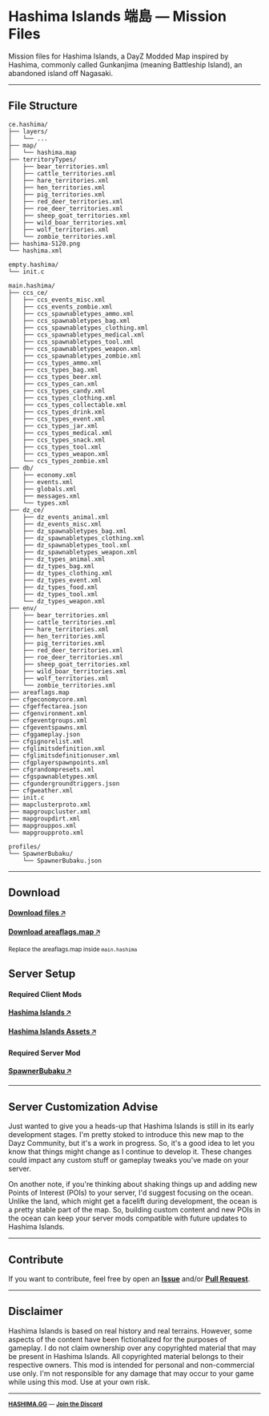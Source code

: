 # Hashima Islands 端島 — Mission Files

Mission files for Hashima Islands, a DayZ Modded Map inspired by Hashima, commonly called Gunkanjima (meaning Battleship Island), an abandoned island off Nagasaki.

---

## File Structure

```
ce.hashima/
├── layers/
│   └── ...
├── map/
│   └── hashima.map
├── territoryTypes/
│   ├── bear_territories.xml
│   ├── cattle_territories.xml
│   ├── hare_territories.xml
│   ├── hen_territories.xml
│   ├── pig_territories.xml
│   ├── red_deer_territories.xml
│   ├── roe_deer_territories.xml
│   ├── sheep_goat_territories.xml
│   ├── wild_boar_territories.xml
│   ├── wolf_territories.xml
│   └── zombie_territories.xml
├── hashima-5120.png
└── hashima.xml
```

```
empty.hashima/
└── init.c
```

```
main.hashima/
├── ccs_ce/
│   ├── ccs_events_misc.xml
│   ├── ccs_events_zombie.xml
│   ├── ccs_spawnabletypes_ammo.xml
│   ├── ccs_spawnabletypes_bag.xml
│   ├── ccs_spawnabletypes_clothing.xml
│   ├── ccs_spawnabletypes_medical.xml
│   ├── ccs_spawnabletypes_tool.xml
│   ├── ccs_spawnabletypes_weapon.xml
│   ├── ccs_spawnabletypes_zombie.xml
│   ├── ccs_types_ammo.xml
│   ├── ccs_types_bag.xml
│   ├── ccs_types_beer.xml
│   ├── ccs_types_can.xml
│   ├── ccs_types_candy.xml
│   ├── ccs_types_clothing.xml
│   ├── ccs_types_collectable.xml
│   ├── ccs_types_drink.xml
│   ├── ccs_types_event.xml
│   ├── ccs_types_jar.xml
│   ├── ccs_types_medical.xml
│   ├── ccs_types_snack.xml
│   ├── ccs_types_tool.xml
│   ├── ccs_types_weapon.xml
│   └── ccs_types_zombie.xml
├── db/
│   ├── economy.xml
│   ├── events.xml
│   ├── globals.xml
│   ├── messages.xml
│   └── types.xml
├── dz_ce/
│   ├── dz_events_animal.xml
│   ├── dz_events_misc.xml
│   ├── dz_spawnabletypes_bag.xml
│   ├── dz_spawnabletypes_clothing.xml
│   ├── dz_spawnabletypes_tool.xml
│   ├── dz_spawnabletypes_weapon.xml
│   ├── dz_types_animal.xml
│   ├── dz_types_bag.xml
│   ├── dz_types_clothing.xml
│   ├── dz_types_event.xml
│   ├── dz_types_food.xml
│   ├── dz_types_tool.xml
│   └── dz_types_weapon.xml
├── env/
│   ├── bear_territories.xml
│   ├── cattle_territories.xml
│   ├── hare_territories.xml
│   ├── hen_territories.xml
│   ├── pig_territories.xml
│   ├── red_deer_territories.xml
│   ├── roe_deer_territories.xml
│   ├── sheep_goat_territories.xml
│   ├── wild_boar_territories.xml
│   ├── wolf_territories.xml
│   └── zombie_territories.xml
├── areaflags.map
├── cfgeconomycore.xml
├── cfgeffectarea.json
├── cfgenvironment.xml
├── cfgeventgroups.xml
├── cfgeventspawns.xml
├── cfggameplay.json
├── cfgignorelist.xml
├── cfglimitsdefinition.xml
├── cfglimitsdefinitionuser.xml
├── cfgplayerspawnpoints.xml
├── cfgrandompresets.xml
├── cfgspawnabletypes.xml
├── cfgundergroundtriggers.json
├── cfgweather.xml
├── init.c
├── mapclusterproto.xml
├── mapgroupcluster.xml
├── mapgroupdirt.xml
├── mapgrouppos.xml
└── mapgroupproto.xml
```

```
profiles/
└── SpawnerBubaku/
    └── SpawnerBubaku.json
```
---

## Download

**[Download files 🡥](https://github.com/hashimagg/mission/archive/refs/heads/main.zip)**

**[Download areaflags.map 🡥](https://github.com/hashimagg/mission/raw/refs/heads/main/main.hashima/areaflags.map)**

<small>Replace the areaflags.map inside `main.hashima`</small>

## Server Setup

#### Required Client Mods

**[Hashima Islands 🡥](https://steamcommunity.com/sharedfiles/filedetails/?id=2781560371)**

**[Hashima Islands Assets 🡥](https://steamcommunity.com/sharedfiles/filedetails/?id=3001202420)**

#### Required Server Mod

**[SpawnerBubaku 🡥](https://steamcommunity.com/sharedfiles/filedetails/?id=2482312670)**

---

## Server Customization Advise

Just wanted to give you a heads-up that Hashima Islands is still in its early development stages. I'm pretty stoked to introduce this new map to the Dayz Community, but it's a work in progress. So, it's a good idea to let you know that things might change as I continue to develop it. These changes could impact any custom stuff or gameplay tweaks you've made on your server.

On another note, if you're thinking about shaking things up and adding new Points of Interest (POIs) to your server, I'd suggest focusing on the ocean. Unlike the land, which might get a facelift during development, the ocean is a pretty stable part of the map. So, building custom content and new POIs in the ocean can keep your server mods compatible with future updates to Hashima Islands.

---

## Contribute

If you want to contribute, feel free by open an **[Issue](https://github.com/hashimagg/mission/issues)** and/or **[Pull Request](https://github.com/hashimagg/mission/pulls)**.

---

## Disclaimer

Hashima Islands is based on real history and real terrains. However, some aspects of the content have been fictionalized for the purposes of gameplay. I do not claim ownership over any copyrighted material that may be present in Hashima Islands. All copyrighted material belongs to their respective owners. This mod is intended for personal and non-commercial use only. I'm not responsible for any damage that may occur to your game while using this mod. Use at your own risk.

---

<small>

**[HASHIMA.GG](https://hashima.gg)** — **[Join the Discord](https://discord.gg/Uap8rwekfA)**
